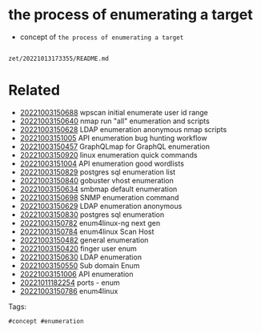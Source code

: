 # the process of enumerating a target

- concept of `the process of enumerating a target`

```
```

` zet/20221013173355/README.md `

# Related

- [20221003150688](/zet/20221003150688/README.md) wpscan initial enumerate user id range
- [20221003150640](/zet/20221003150640/README.md) nmap run "all" enumeration and scripts
- [20221003150628](/zet/20221003150628/README.md) LDAP enumeration anonymous nmap scripts
- [20221003151005](/zet/20221003151005/README.md) API enumeration bug hunting workflow
- [20221003150457](/zet/20221003150457/README.md) GraphQLmap for GraphQL enumeration
- [20221003150920](/zet/20221003150920/README.md) linux enumeration quick commands
- [20221003151004](/zet/20221003151004/README.md) API enumeration good wordlists
- [20221003150829](/zet/20221003150829/README.md) postgres sql enumeration list
- [20221003150840](/zet/20221003150840/README.md) gobuster vhost enumeration
- [20221003150634](/zet/20221003150634/README.md) smbmap default enumeration
- [20221003150698](/zet/20221003150698/README.md) SNMP enumeration command
- [20221003150629](/zet/20221003150629/README.md) LDAP enumeration anonymous
- [20221003150830](/zet/20221003150830/README.md) postgres sql enumeration
- [20221003150782](/zet/20221003150782/README.md) enum4linux-ng next gen
- [20221003150784](/zet/20221003150784/README.md) enum4linux Scan Host
- [20221003150482](/zet/20221003150482/README.md) general enumeration
- [20221003150420](/zet/20221003150420/README.md) finger user enum
- [20221003150630](/zet/20221003150630/README.md) LDAP enumeration
- [20221003150550](/zet/20221003150550/README.md) Sub domain Enum
- [20221003151006](/zet/20221003151006/README.md) API enumeration
- [20221011182254](/zet/20221011182254/README.md) ports - enum
- [20221003150786](/zet/20221003150786/README.md) enum4linux

Tags:

    #concept #enumeration
